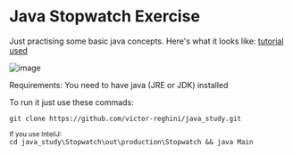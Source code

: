 # Java Stopwatch Exercise

Just practising some basic java concepts. Here's what it looks like:
[tutorial used](https://youtu.be/0cATENiMsBE)

![image](https://github.com/victor-reghini/java_study/assets/52582270/9da91f56-0459-4d10-8aa5-7f5ecd698a12)


Requirements: You need to have java (JRE or JDK) installed

To run it just use these commads:

```git clone https://github.com/victor-reghini/java_study.git```

<sub>If you use InteliJ:</sub> <br>
```cd java_study\Stopwatch\out\production\Stopwatch && java Main```
